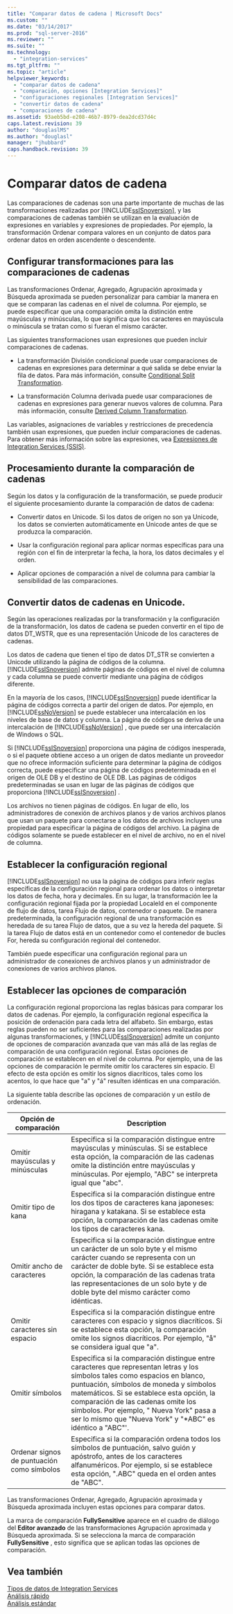 ```yaml
---
title: "Comparar datos de cadena | Microsoft Docs"
ms.custom: ""
ms.date: "03/14/2017"
ms.prod: "sql-server-2016"
ms.reviewer: ""
ms.suite: ""
ms.technology: 
  - "integration-services"
ms.tgt_pltfrm: ""
ms.topic: "article"
helpviewer_keywords: 
  - "comparar datos de cadena"
  - "comparación, opciones [Integration Services]"
  - "configuraciones regionales [Integration Services]"
  - "convertir datos de cadena"
  - "comparaciones de cadena"
ms.assetid: 93aeb5bd-e208-46b7-8979-dea2dcd37d4c
caps.latest.revision: 39
author: "douglaslMS"
ms.author: "douglasl"
manager: "jhubbard"
caps.handback.revision: 39
---
```

# Comparar datos de cadena
  Las comparaciones de cadenas son una parte importante de muchas de las transformaciones realizadas por [!INCLUDE[ssISnoversion](../../includes/ssisnoversion-md.md)], y las comparaciones de cadenas también se utilizan en la evaluación de expresiones en variables y expresiones de propiedades. Por ejemplo, la transformación Ordenar compara valores en un conjunto de datos para ordenar datos en orden ascendente o descendente.  
  
## Configurar transformaciones para las comparaciones de cadenas  
 Las transformaciones Ordenar, Agregado, Agrupación aproximada y Búsqueda aproximada se pueden personalizar para cambiar la manera en que se comparan las cadenas en el nivel de columna. Por ejemplo, se puede especificar que una comparación omita la distinción entre mayúsculas y minúsculas, lo que significa que los caracteres en mayúscula o minúscula se tratan como si fueran el mismo carácter.  
  
 Las siguientes transformaciones usan expresiones que pueden incluir comparaciones de cadenas.  
  
-   La transformación División condicional puede usar comparaciones de cadenas en expresiones para determinar a qué salida se debe enviar la fila de datos. Para más información, consulte [Conditional Split Transformation](../../integration-services/data-flow/transformations/conditional-split-transformation.md).  
  
-   La transformación Columna derivada puede usar comparaciones de cadenas en expresiones para generar nuevos valores de columna. Para más información, consulte [Derived Column Transformation](../../integration-services/data-flow/transformations/derived-column-transformation.md).  
  
 Las variables, asignaciones de variables y restricciones de precedencia también usan expresiones, que pueden incluir comparaciones de cadenas. Para obtener más información sobre las expresiones, vea [Expresiones de Integration Services &#40;SSIS&#41;](../../integration-services/expressions/integration-services-ssis-expressions.md).  
  
## Procesamiento durante la comparación de cadenas  
 Según los datos y la configuración de la transformación, se puede producir el siguiente procesamiento durante la comparación de datos de cadena:  
  
-   Convertir datos en Unicode. Si los datos de origen no son ya Unicode, los datos se convierten automáticamente en Unicode antes de que se produzca la comparación.  
  
-   Usar la configuración regional para aplicar normas específicas para una región con el fin de interpretar la fecha, la hora, los datos decimales y el orden.  
  
-   Aplicar opciones de comparación a nivel de columna para cambiar la sensibilidad de las comparaciones.  
  
## Convertir datos de cadenas en Unicode.  
 Según las operaciones realizadas por la transformación y la configuración de la transformación, los datos de cadena se pueden convertir en el tipo de datos DT_WSTR, que es una representación Unicode de los caracteres de cadenas.  
  
 Los datos de cadena que tienen el tipo de datos DT_STR se convierten a Unicode utilizando la página de códigos de la columna. [!INCLUDE[ssISnoversion](../../includes/ssisnoversion-md.md)] admite páginas de códigos en el nivel de columna y cada columna se puede convertir mediante una página de códigos diferente.  
  
 En la mayoría de los casos, [!INCLUDE[ssISnoversion](../../includes/ssisnoversion-md.md)] puede identificar la página de códigos correcta a partir del origen de datos. Por ejemplo, en [!INCLUDE[ssNoVersion](../../includes/ssnoversion-md.md)] se puede establecer una intercalación en los niveles de base de datos y columna. La página de códigos se deriva de una intercalación de [!INCLUDE[ssNoVersion](../../includes/ssnoversion-md.md)] , que puede ser una intercalación de Windows o SQL.  
  
 Si [!INCLUDE[ssISnoversion](../../includes/ssisnoversion-md.md)] proporciona una página de códigos inesperada, o si el paquete obtiene acceso a un origen de datos mediante un proveedor que no ofrece información suficiente para determinar la página de códigos correcta, puede especificar una página de códigos predeterminada en el origen de OLE DB y el destino de OLE DB. Las páginas de códigos predeterminadas se usan en lugar de las páginas de códigos que proporciona [!INCLUDE[ssISnoversion](../../includes/ssisnoversion-md.md)] .  
  
 Los archivos no tienen páginas de códigos. En lugar de ello, los administradores de conexión de archivos planos y de varios archivos planos que usan un paquete para conectarse a los datos de archivos incluyen una propiedad para especificar la página de códigos del archivo. La página de códigos solamente se puede establecer en el nivel de archivo, no en el nivel de columna.  
  
## Establecer la configuración regional  
 [!INCLUDE[ssISnoversion](../../includes/ssisnoversion-md.md)] no usa la página de códigos para inferir reglas específicas de la configuración regional para ordenar los datos o interpretar los datos de fecha, hora y decimales. En su lugar, la transformación lee la configuración regional fijada por la propiedad LocaleId en el componente de flujo de datos, tarea Flujo de datos, contenedor o paquete. De manera predeterminada, la configuración regional de una transformación es heredada de su tarea Flujo de datos, que a su vez la hereda del paquete. Si la tarea Flujo de datos está en un contenedor como el contenedor de bucles For, hereda su configuración regional del contenedor.  
  
 También puede especificar una configuración regional para un administrador de conexiones de archivos planos y un administrador de conexiones de varios archivos planos.  
  
## Establecer las opciones de comparación  
 La configuración regional proporciona las reglas básicas para comparar los datos de cadenas. Por ejemplo, la configuración regional especifica la posición de ordenación para cada letra del alfabeto. Sin embargo, estas reglas pueden no ser suficientes para las comparaciones realizadas por algunas transformaciones, y [!INCLUDE[ssISnoversion](../../includes/ssisnoversion-md.md)] admite un conjunto de opciones de comparación avanzada que van más allá de las reglas de comparación de una configuración regional. Estas opciones de comparación se establecen en el nivel de columna. Por ejemplo, una de las opciones de comparación le permite omitir los caracteres sin espacio. El efecto de esta opción es omitir los signos diacríticos, tales como los acentos, lo que hace que "a" y "á" resulten idénticas en una comparación.  
  
 La siguiente tabla describe las opciones de comparación y un estilo de ordenación.  
  
|Opción de comparación|Description|  
|-----------------------|-----------------|  
|Omitir mayúsculas y minúsculas|Especifica si la comparación distingue entre mayúsculas y minúsculas. Si se establece esta opción, la comparación de las cadenas omite la distinción entre mayúsculas y minúsculas. Por ejemplo, "ABC" se interpreta igual que "abc".|  
|Omitir tipo de kana|Especifica si la comparación distingue entre los dos tipos de caracteres kana japoneses: hiragana y katakana. Si se establece esta opción, la comparación de las cadenas omite los tipos de caracteres kana.|  
|Omitir ancho de caracteres|Especifica si la comparación distingue entre un carácter de un solo byte y el mismo carácter cuando se representa con un carácter de doble byte. Si se establece esta opción, la comparación de las cadenas trata las representaciones de un solo byte y de doble byte del mismo carácter como idénticas.|  
|Omitir caracteres sin espacio|Especifica si la comparación distingue entre caracteres con espacio y signos diacríticos. Si se establece esta opción, la comparación omite los signos diacríticos. Por ejemplo, "å" se considera igual que "a".|  
|Omitir símbolos|Especifica si la comparación distingue entre caracteres que representan letras y los símbolos tales como espacios en blanco, puntuación, símbolos de moneda y símbolos matemáticos. Si se establece esta opción, la comparación de las cadenas omite los símbolos. Por ejemplo, " Nueva York" pasa a ser lo mismo que "Nueva York" y "*ABC" es idéntico a "ABC"'.|  
|Ordenar signos de puntuación como símbolos|Especifica si la comparación ordena todos los símbolos de puntuación, salvo guión y apóstrofo, antes de los caracteres alfanuméricos. Por ejemplo, si se establece esta opción, ".ABC" queda en el orden antes de "ABC".|  
  
 Las transformaciones Ordenar, Agregado, Agrupación aproximada y Búsqueda aproximada incluyen estas opciones para comparar datos.  
  
 La marca de comparación **FullySensitive** aparece en el cuadro de diálogo del **Editor avanzado** de las transformaciones Agrupación aproximada y Búsqueda aproximada. Si se selecciona la marca de comparación **FullySensitive** , esto significa que se aplican todas las opciones de comparación.  
  
## Vea también  
 [Tipos de datos de Integration Services](../../integration-services/data-flow/integration-services-data-types.md)   
 [Análisis rápido](../Topic/Fast%20Parse.md)   
 [Análisis estándar](../Topic/Standard%20Parse.md)  
  
  